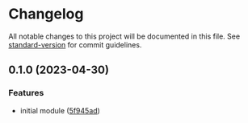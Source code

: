 # Changelog

All notable changes to this project will be documented in this file. See [standard-version](https://github.com/conventional-changelog/standard-version) for commit guidelines.

## 0.1.0 (2023-04-30)


### Features

* initial module ([5f945ad](https://github.com/vivitian930/tf-azurerm-function-app/commit/5f945adf5231770fd1b2e108a6ee412b40d418f7))
